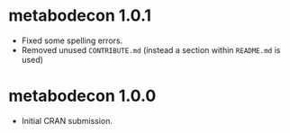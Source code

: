 # metabodecon 1.0.1

* Fixed some spelling errors.
* Removed unused `CONTRIBUTE.md` (instead a section within `README.md` is used)

# metabodecon 1.0.0

* Initial CRAN submission.

